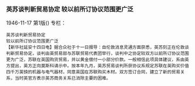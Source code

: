 ### 英苏谈判新贸易协定  较以前所订协议范围更广泛

1946-11-17
第1版()
专栏：

    英苏谈判新贸易协定
    较以前所订协议范围更广泛
    【新华社延安十四日电】据合众社于十一日报导：自伦敦消息灵通方面获悉，英苏刻正在伦敦谈判新贸易协定，谈判由英贸易部与苏联贸易代表团举行，谈判中之协定较双方以前所订协议范围更为广泛，苏联在英国购货贸易，并以黄金偿付一小部分价款。一般相信此项具体建议，系由英方提出，英方正向莫斯科请示中。按本年九月，英苏贸易谈判所获协议系规定苏联在英购买价值四千万英镑的机器与电气器材，同意英国在苏联购买木材。双方签订合同，建立了新的贸易关系，当时英官方表示英苏商务关系已消除主要的困难。
